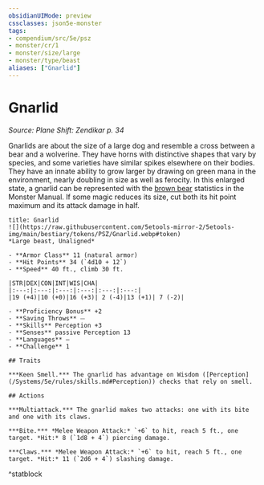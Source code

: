 ```yaml
---
obsidianUIMode: preview
cssclasses: json5e-monster
tags:
- compendium/src/5e/psz
- monster/cr/1
- monster/size/large
- monster/type/beast
aliases: ["Gnarlid"]
---
```

# Gnarlid
*Source: Plane Shift: Zendikar p. 34*  

Gnarlids are about the size of a large dog and resemble a cross between a bear and a wolverine. They have horns with distinctive shapes that vary by species, and some varieties have similar spikes elsewhere on their bodies. They have an innate ability to grow larger by drawing on green mana in the environment, nearly doubling in size as well as ferocity. In this enlarged state, a gnarlid can be represented with the [brown bear](/Systems/5e/bestiary/beast/brown-bear.md) statistics in the Monster Manual. If some magic reduces its size, cut both its hit point maximum and its attack damage in half.

```ad-statblock
title: Gnarlid
![](https://raw.githubusercontent.com/5etools-mirror-2/5etools-img/main/bestiary/tokens/PSZ/Gnarlid.webp#token)
*Large beast, Unaligned*

- **Armor Class** 11 (natural armor)
- **Hit Points** 34 (`4d10 + 12`)
- **Speed** 40 ft., climb 30 ft.

|STR|DEX|CON|INT|WIS|CHA|
|:---:|:---:|:---:|:---:|:---:|:---:|
|19 (+4)|10 (+0)|16 (+3)| 2 (-4)|13 (+1)| 7 (-2)|

- **Proficiency Bonus** +2
- **Saving Throws** ⏤
- **Skills** Perception +3
- **Senses** passive Perception 13
- **Languages** —
- **Challenge** 1

## Traits

***Keen Smell.*** The gnarlid has advantage on Wisdom ([Perception](/Systems/5e/rules/skills.md#Perception)) checks that rely on smell.

## Actions

***Multiattack.*** The gnarlid makes two attacks: one with its bite and one with its claws.

***Bite.*** *Melee Weapon Attack:* `+6` to hit, reach 5 ft., one target. *Hit:* 8 (`1d8 + 4`) piercing damage.

***Claws.*** *Melee Weapon Attack:* `+6` to hit, reach 5 ft., one target. *Hit:* 11 (`2d6 + 4`) slashing damage.
```
^statblock
